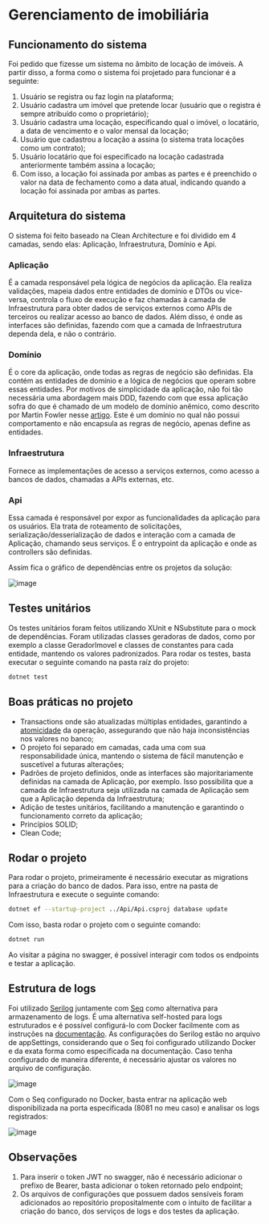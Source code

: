 # Gerenciamento de imobiliária

## Funcionamento do sistema

Foi pedido que fizesse um sistema no âmbito de locação de imóveis. A partir disso, a forma como o sistema foi projetado para funcionar é a seguinte:
1. Usuário se registra ou faz login na plataforma;
2. Usuário cadastra um imóvel que pretende locar (usuário que o registra é sempre atribuído como o proprietário);
3. Usuário cadastra uma locação, especificando qual o imóvel, o locatário, a data de vencimento e o valor mensal da locação;
4. Usuário que cadastrou a locação a assina (o sistema trata locações como um contrato);
5. Usuário locatário que foi especificado na locação cadastrada anteriormente também assina a locação;
6. Com isso, a locação foi assinada por ambas as partes e é preenchido o valor na data de fechamento como a data atual, indicando quando a locação foi assinada por ambas as partes.


## Arquitetura do sistema

O sistema foi feito baseado na Clean Architecture e foi dividido em 4 camadas, sendo elas: Aplicação, Infraestrutura, Domínio e Api.

### Aplicação

É a camada responsável pela lógica de negócios da aplicação. Ela realiza validações, mapeia dados entre entidades de domínio e DTOs ou vice-versa, controla o fluxo de execução e faz chamadas à camada de Infraestrutura para obter dados de serviços externos como APIs de terceiros ou realizar acesso ao banco de dados. Além disso, é onde as interfaces são definidas, fazendo com que a camada de Infraestrutura dependa dela, e não o contrário.

### Domínio

É o core da aplicação, onde todas as regras de negócio são definidas. Ela contém as entidades de domínio e a lógica de negócios que operam sobre essas entidades. Por motivos de simplicidade da aplicação, não foi tão necessária uma abordagem mais DDD, fazendo com que essa aplicação sofra do que é chamado de um modelo de domínio anêmico, como descrito por Martin Fowler nesse [artigo](https://martinfowler.com/bliki/AnemicDomainModel.html). Este é um domínio no qual não possui comportamento e não encapsula as regras de negócio, apenas define as entidades.

### Infraestrutura

Fornece as implementações de acesso a serviços externos, como acesso a bancos de dados, chamadas a APIs externas, etc.

### Api

Essa camada é responsável por expor as funcionalidades da aplicação para os usuários. Ela trata de roteamento de solicitações, serialização/desserialização de dados e interação com a camada de Aplicação, chamando seus serviços. É o entrypoint da aplicação e onde as controllers são definidas.


Assim fica o gráfico de dependências entre os projetos da solução:


![image](https://github.com/lukasgss/imobiliaria/assets/69154977/67b0ea9f-e996-4338-a6c9-f30feae188d1)


## Testes unitários

Os testes unitários foram feitos utilizando XUnit e NSubstitute para o mock de dependências. Foram utilizadas classes geradoras de dados, como por exemplo a classe GeradorImovel e classes de constantes para cada entidade, mantendo os valores padronizados.
Para rodar os testes, basta executar o seguinte comando na pasta raíz do projeto:
```bash
dotnet test
```

## Boas práticas no projeto

- Transactions onde são atualizadas múltiplas entidades, garantindo a [atomicidade](https://en.wikipedia.org/wiki/Atomicity_(database_systems)) da operação, assegurando que não haja inconsistências nos valores no banco;
-  O projeto foi separado em camadas, cada uma com sua responsabilidade única, mantendo o sistema de fácil manutenção e suscetível a futuras alterações;
-  Padrões de projeto definidos, onde as interfaces são majoritariamente definidas na camada de Aplicação, por exemplo. Isso possibilita que a camada de Infraestrutura seja utilizada na camada de Aplicação sem que a Aplicação dependa da Infraestrutura;
-  Adição de testes unitários, facilitando a manutenção e garantindo o funcionamento correto da aplicação;
-  Princípios SOLID;
-  Clean Code;
  

##  Rodar o projeto

Para rodar o projeto, primeiramente é necessário executar as migrations para a criação do banco de dados. Para isso, entre na pasta de Infraestrutura e execute o seguinte comando:
```bash
dotnet ef --startup-project ../Api/Api.csproj database update
```
Com isso, basta rodar o projeto com o seguinte comando:
```bash
dotnet run
```
Ao visitar a página no swagger, é possível interagir com todos os endpoints e testar a aplicação.

## Estrutura de logs

Foi utilizado [Serilog](https://serilog.net/) juntamente com [Seq](https://datalust.co/seq) como alternativa para armazenamento de logs. É uma alternativa self-hosted para logs estruturados e é possível configurá-lo com Docker facilmente com as instruções na [documentação](https://docs.datalust.co/docs/getting-started-with-docker).
As configurações do Serilog estão no arquivo de appSettings, considerando que o Seq foi configurado utilizando Docker e da exata forma como especificada na documentação. Caso tenha configurado de maneira diferente, é necessário ajustar os valores no arquivo de configuração.


![image](https://github.com/lukasgss/imobiliaria/assets/69154977/6091d901-3d22-4e4b-9766-b300cc531684)


Com o Seq configurado no Docker, basta entrar na aplicação web disponibilizada na porta especificada (8081 no meu caso) e analisar os logs registrados:


![image](https://github.com/lukasgss/imobiliaria/assets/69154977/f2ade7e3-c218-4429-8444-2c63386ba552)


## Observações
1. Para inserir o token JWT no swagger, não é necessário adicionar o prefixo de Bearer, basta adicionar o token retornado pelo endpoint;
2. Os arquivos de configurações que possuem dados sensíveis foram adicionados ao repositório propositalmente com o intuito de facilitar a criação do banco, dos serviços de logs e dos testes da aplicação.
